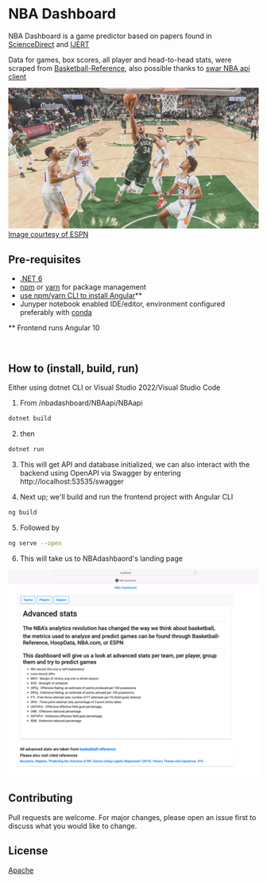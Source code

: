 # NBA Dashboard

NBA Dashboard is a game predictor based on papers found in [ScienceDirect](https://www.sciencedirect.com/science/article/pii/S2210832717301485) and [IJERT](https://www.ijert.org/prediction-of-winning-team-using-machine-learning)

Data for games, box scores, all player and head-to-head stats, were scraped from [Basketball-Reference](http://basketball-reference.com), also possible thanks to [swar NBA api client](https://github.com/swar/nba_api)
  
![2021 NBA Finals - Bucks vs Suns](nba-predictions/images/bucks-suns-2021.JPG "2021 NBA Finals")
[Image courtesy of ESPN](https://www.espn.com/nba/story/_/id/31803541/nba-finals-2021-milwaukee-bucks-waste-another-legendary-performance-giannis-antetokounmpo)
<br>
## Pre-requisites

* [.NET 6](https://dotnet.microsoft.com/en-us/download)
* [npm](https://nodejs.org/en/download/) or [yarn](https://classic.yarnpkg.com/lang/en/docs/install/#mac-stable) for package management
* [use npm/yarn CLI to install Angular](https://angular.io/guide/setup-local)**
* Junyper notebook enabled IDE/editor, environment configured preferably with [conda](https://docs.conda.io/en/latest/)

** Frontend runs Angular 10

<br>

## How to (install, build, run)

Either using dotnet CLI or Visual Studio 2022/Visual Studio Code

1. From /nbadashboard/NBAapi/NBAapi
```bash
dotnet build
```
2. then
```bash
dotnet run
```
3. This will get API and database initialized, we can also interact with the backend using OpenAPI via Swagger by entering http://localhost:53535/swagger

4. Next up; we'll build and run the frontend project with Angular CLI
```bash
ng build
```
5. Followed by
```bash
ng serve --open
```
6. This will take us to NBAdashbaord's landing page

![NBADashboard](nba-predictions/images/dashboard.png "NBADashboard")

## Contributing
Pull requests are welcome. For major changes, please open an issue first to discuss what you would like to change.



## License
[Apache](https://apache.org/licenses/LICENSE-2.0)

